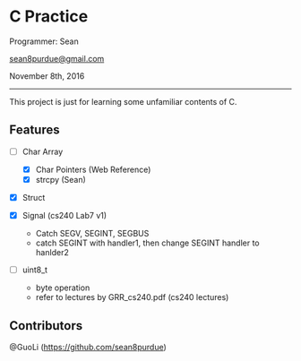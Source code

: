 # C Practice

Programmer:  Sean 

sean8purdue@gmail.com

November 8th, 2016

---------------

This project is just for learning some unfamiliar contents of C.

## Features

- [ ] Char Array
    - [X] Char Pointers (Web Reference)
    - [X] strcpy (Sean)

- [X] Struct

- [X] Signal  (cs240 Lab7 v1)
	- Catch SEGV, SEGINT, SEGBUS
	- catch SEGINT with handler1, then change SEGINT handler to hanlder2

- [ ] uint8_t
	- byte operation
	- refer to lectures by GRR_cs240.pdf (cs240 lectures)

## Contributors

@GuoLi (https://github.com/sean8purdue)
